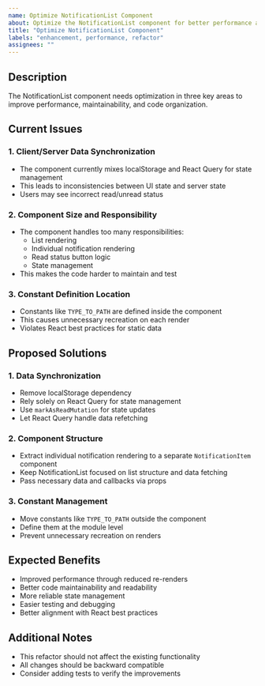 ```yaml
---
name: Optimize NotificationList Component
about: Optimize the NotificationList component for better performance and maintainability
title: "Optimize NotificationList Component"
labels: "enhancement, performance, refactor"
assignees: ""
---
```


## Description

The NotificationList component needs optimization in three key areas to improve performance, maintainability, and code organization.

## Current Issues

### 1. Client/Server Data Synchronization

- The component currently mixes localStorage and React Query for state management
- This leads to inconsistencies between UI state and server state
- Users may see incorrect read/unread status

### 2. Component Size and Responsibility

- The component handles too many responsibilities:
  - List rendering
  - Individual notification rendering
  - Read status button logic
  - State management
- This makes the code harder to maintain and test

### 3. Constant Definition Location

- Constants like `TYPE_TO_PATH` are defined inside the component
- This causes unnecessary recreation on each render
- Violates React best practices for static data

## Proposed Solutions

### 1. Data Synchronization

- Remove localStorage dependency
- Rely solely on React Query for state management
- Use `markAsReadMutation` for state updates
- Let React Query handle data refetching

### 2. Component Structure

- Extract individual notification rendering to a separate `NotificationItem` component
- Keep NotificationList focused on list structure and data fetching
- Pass necessary data and callbacks via props

### 3. Constant Management

- Move constants like `TYPE_TO_PATH` outside the component
- Define them at the module level
- Prevent unnecessary recreation on renders

## Expected Benefits

- Improved performance through reduced re-renders
- Better code maintainability and readability
- More reliable state management
- Easier testing and debugging
- Better alignment with React best practices

## Additional Notes

- This refactor should not affect the existing functionality
- All changes should be backward compatible
- Consider adding tests to verify the improvements
